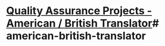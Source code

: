 # [Quality Assurance Projects - American / British Translator](https://www.freecodecamp.org/learn/quality-assurance/quality-assurance-projects/american-british-translator)#   a m e r i c a n - b r i t i s h - t r a n s l a t o r  
 